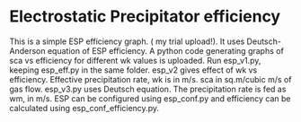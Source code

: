 # Electrostatic Precipitator efficiency
This is a simple ESP efficiency graph. ( my trial upload!). It uses Deutsch-Anderson equation of ESP efficiency.
A python code generating graphs of sca vs efficiency for different wk values is uploaded.
Run esp_v1.py, keeping esp_eff.py in the same folder.
esp_v2 gives effect of wk vs efficiency.
Effective precipitation rate, wk is in m/s. sca in sq.m/cubic m/s of gas flow.
esp_v3.py uses Deutsch equation. The precipitation rate is fed as wm, in m/s.
ESP can be configured using esp_conf.py and efficiency  can be calculated using esp_conf_efficiency.py.
